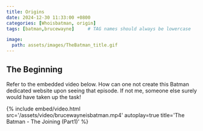 ```yaml
---
title: Origins
date: 2024-12-30 11:33:00 +0800
categories: [Whoisbatman, origin]
tags: [batman,brucewayne]     # TAG names should always be lowercase

image:
  path: assets/images/TheBatman_title.gif
---
```


## The Beginning 

Refer to the embedded video below. How can one not create this Batman dedicated website upon seeing that episode. If not me, someone else surely would have taken up the task!

{%
  include embed/video.html
  src='/assets/video/brucewayneisbatman.mp4'
  autoplay=true
  title='The Batman - The Joining (Part1)'
%}


<script src="https://giscus.app/client.js"
        data-repo="pkfamily/pkfamily.github.io"
        data-repo-id="R_kgDONjDBxQ"
        data-category="General"
        data-category-id="DIC_kwDONjDBxc4Clntm"
        data-mapping="pathname"
        data-strict="0"
        data-reactions-enabled="1"
        data-emit-metadata="0"
        data-input-position="bottom"
        data-theme="dark"
        data-lang="en"
        crossorigin="anonymous"
        async>
</script>
